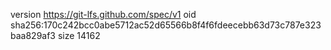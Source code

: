version https://git-lfs.github.com/spec/v1
oid sha256:170c242bcc0abe5712ac52d65566b8f4f6fdeecebb63d73c787e323baa829af3
size 14162
